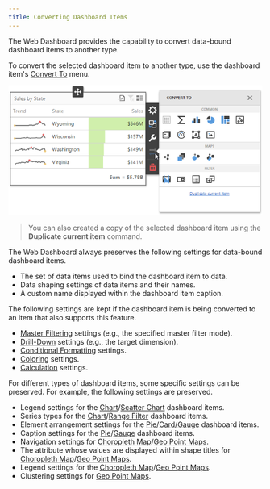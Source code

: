 ```yaml
---
title: Converting Dashboard Items
---
```

The Web Dashboard provides the capability to convert data-bound dashboard items to another type.

To convert the selected dashboard item to another type, use the dashboard item's [Convert To](../../../dashboard-for-web/articles/web-dashboard-designer-mode/ui-elements/dashboard-item-menu.md) menu.

![wdd-convert-to-dialog](../../images/Img125857.png)

> You can also created a copy of the selected dashboard item using the **Duplicate current item** command.

The Web Dashboard always preserves the following settings for data-bound dashboard items.
* The set of data items used to bind the dashboard item to data.
* Data shaping settings of data items and their names.
* A custom name displayed within the dashboard item caption.

The following settings are kept if the dashboard item is being converted to an item that also supports this feature.
* [Master Filtering](../../../dashboard-for-web/articles/web-dashboard-designer-mode/interactivity/master-filtering.md) settings (e.g., the specified master filter mode).
* [Drill-Down](../../../dashboard-for-web/articles/web-dashboard-designer-mode/interactivity/drill-down.md) settings (e.g., the target dimension).
* [Conditional Formatting](../../../dashboard-for-web/articles/web-dashboard-designer-mode/appearance-customization/conditional-formatting.md) settings.
* [Coloring](../../../dashboard-for-web/articles/web-dashboard-designer-mode/appearance-customization/coloring.md) settings.
* [Calculation](../../../dashboard-for-web/articles/web-dashboard-designer-mode/data-analysis/calculations.md) settings.

For different types of dashboard items, some specific settings can be preserved. For example, the following settings are preserved.
* Legend settings for the [Chart](../../../dashboard-for-web/articles/web-dashboard-designer-mode/designing-dashboard-items/chart.md)/[Scatter Chart](../../../dashboard-for-web/articles/web-dashboard-designer-mode/designing-dashboard-items/scatter-chart.md) dashboard items.
* Series types for the [Chart](../../../dashboard-for-web/articles/web-dashboard-designer-mode/designing-dashboard-items/chart.md)/[Range Filter](../../../dashboard-for-web/articles/web-dashboard-designer-mode/designing-dashboard-items/range-filter.md) dashboard items.
* Element arrangement settings for the [Pie](../../../dashboard-for-web/articles/web-dashboard-designer-mode/designing-dashboard-items/pies.md)/[Card](../../../dashboard-for-web/articles/web-dashboard-designer-mode/designing-dashboard-items/cards.md)/[Gauge](../../../dashboard-for-web/articles/web-dashboard-designer-mode/designing-dashboard-items/gauges.md) dashboard items.
* Caption settings for the [Pie](../../../dashboard-for-web/articles/web-dashboard-designer-mode/designing-dashboard-items/pies.md)/[Gauge](../../../dashboard-for-web/articles/web-dashboard-designer-mode/designing-dashboard-items/gauges.md) dashboard items.
* Navigation settings for [Choropleth Map](../../../dashboard-for-web/articles/web-dashboard-designer-mode/designing-dashboard-items/choropleth-map.md)/[Geo Point Maps](../../../dashboard-for-web/articles/web-dashboard-designer-mode/designing-dashboard-items/geo-point-maps.md).
* The attribute whose values are displayed within shape titles for [Choropleth Map](../../../dashboard-for-web/articles/web-dashboard-designer-mode/designing-dashboard-items/choropleth-map.md)/[Geo Point Maps](../../../dashboard-for-web/articles/web-dashboard-designer-mode/designing-dashboard-items/geo-point-maps.md).
* Legend settings for the [Choropleth Map](../../../dashboard-for-web/articles/web-dashboard-designer-mode/designing-dashboard-items/choropleth-map.md)/[Geo Point Maps](../../../dashboard-for-web/articles/web-dashboard-designer-mode/designing-dashboard-items/geo-point-maps.md).
* Clustering settings for [Geo Point Maps](../../../dashboard-for-web/articles/web-dashboard-designer-mode/designing-dashboard-items/geo-point-maps.md).